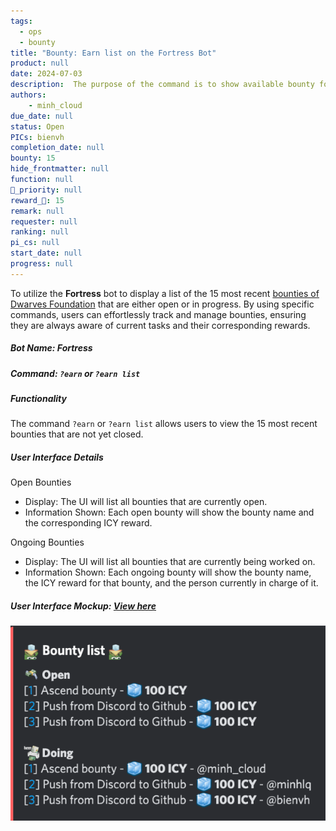 ```yaml
---
tags: 
  - ops
  - bounty
title: "Bounty: Earn list on the Fortress Bot"
product: null
date: 2024-07-03
description:  The purpose of the command is to show available bounty for community member to earn. 
authors: 
    - minh_cloud
due_date: null
status: Open
PICs: bienvh
completion_date: null
bounty: 15
hide_frontmatter: null
function: null
🔺_priority: null
reward_🧊: 15
remark: null
requester: null
ranking: null
pi_cs: null
start_date: null
progress: null
---
```

To utilize the **Fortress** bot to display a list of the 15 most recent [bounties of Dwarves Foundation](https://memo.d.foundation/earn) that are either open or in progress. By using specific commands, users can effortlessly track and manage bounties, ensuring they are always aware of current tasks and their corresponding rewards. 

##### Bot Name: **Fortress**

##### Command: `?earn` or `?earn list`

##### Functionality
The command `?earn` or `?earn list` allows users to view the 15 most recent bounties that are not yet closed.

##### User Interface Details
Open Bounties
-	Display: The UI will list all bounties that are currently open.
-	Information Shown: Each open bounty will show the bounty name and the corresponding ICY reward.

Ongoing Bounties
- Display: The UI will list all bounties that are currently being worked on.
- Information Shown: Each ongoing bounty will show the bounty name, the ICY reward for that bounty, and the person currently in charge of it.

##### User Interface Mockup: [View here](https://share.discohook.app/go/h78hfx6q)
![](assets/bounty_list.png)
